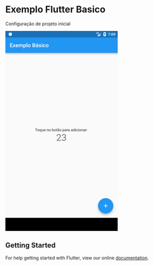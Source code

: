 # Exemplo Flutter Basico

Configuração de projeto inicial

![image](images/exemplo.png)

## Getting Started

For help getting started with Flutter, view our online
[documentation](https://flutter.io/).
